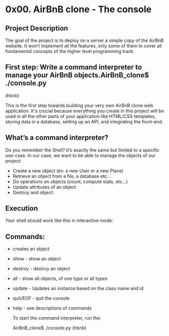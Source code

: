 # 0x00. AirBnB clone - The console

## Project Description

The goal of the project is to deploy on a server a simple copy of the AirBnB website. It won’t implement all the features, only some of them to cover all fundamental concepts of the higher level programming track. 

## First step: Write a command interpreter to manage your AirBnB objects.AirBnB_clone$ ./console.py
(hbnb) 

This is the first step towards building your very own AirBnB clone web application. It's crucial because everything you create in this project will be used in all the other parts of your application like HTML/CSS templates, storing data in a database, setting up an API, and integrating the front-end.

## What’s a command interpreter?

Do you remember the Shell? It’s exactly the same but limited to a specific use-case. In our case, we want to be able to manage the objects of our project:

* Create a new object (ex: a new User or a new Place)
* Retrieve an object from a file, a database etc…
* Do operations on objects (count, compute stats, etc…)
* Update attributes of an object
* Destroy and object.

## Execution

Your shell should work like this in interactive mode:


## Commands:

* creates an object
* show - show an object
* destroy - destroy an object
* all - show all objects, of one type or all types
* update - Updates an instance based on the class name and id
* quit/EOF - quit the console
* help - see descriptions of commands

  To start the command interpreter, run the:
  
  AirBnB_clone$ ./console.py
  (hbnb)
